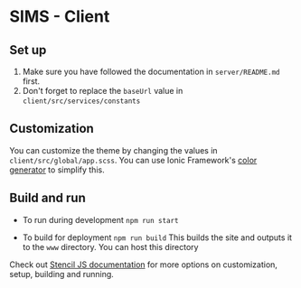 # SIMS - Client

## Set up

1. Make sure you have followed the documentation in `server/README.md` first.
2. Don't forget to replace the `baseUrl` value in `client/src/services/constants`

## Customization

You can customize the theme by changing the values in `client/src/global/app.scss`. You can use Ionic Framework's [color generator]('https://ionicframework.com/docs/theming/color-generator') to simplify this.


## Build and run

- To run during development
`npm run start`

- To build for deployment
`npm run build`
This builds the site and outputs it to the `www` directory. You can host this directory

Check out [Stencil JS documentation]('https://stenciljs.com/docs/introduction') for more options on customization, setup, building and running.

